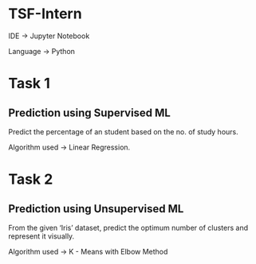 # TSF-Intern

IDE -> Jupyter Notebook

Language -> Python

# Task 1

## Prediction using Supervised ML
Predict the percentage of an student based on the no. of study hours. 

Algorithm used -> Linear Regression.

# Task 2

## Prediction using Unsupervised ML
From the given ‘Iris’ dataset, predict the optimum number of clusters and represent it visually. 

Algorithm used -> K - Means with Elbow Method
